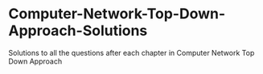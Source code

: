 # Computer-Network-Top-Down-Approach-Solutions
Solutions to all the questions after each chapter in Computer Network Top Down Approach
